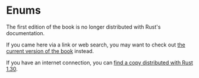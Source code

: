 # Enums

The first edition of the book is no longer distributed with Rust's documentation.

If you came here via a link or web search, you may want to check out [the current version of the book](../ch06-01-defining-an-enum.html) instead.

If you have an internet connection, you can [find a copy distributed with Rust 1.30](https://doc.rust-lang.org/1.30.0/book/first-edition/enums.html).
